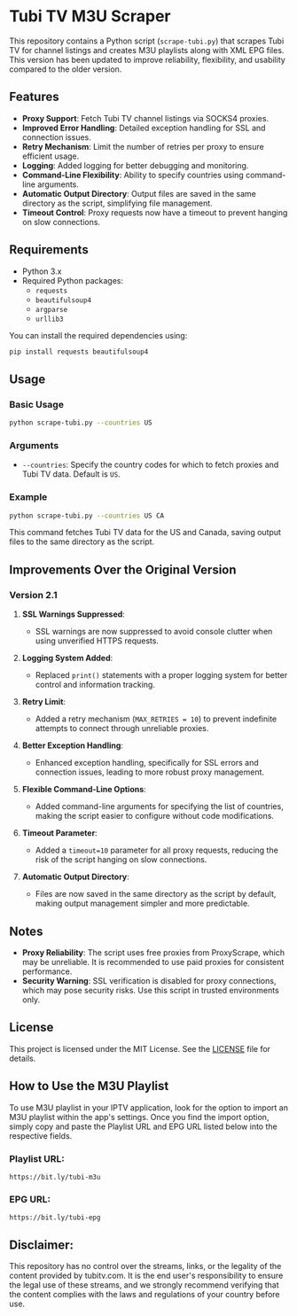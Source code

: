 # Tubi TV M3U Scraper

This repository contains a Python script (`scrape-tubi.py`) that scrapes Tubi TV for channel listings and creates M3U playlists along with XML EPG files. This version has been updated to improve reliability, flexibility, and usability compared to the older version.

## Features

- **Proxy Support**: Fetch Tubi TV channel listings via SOCKS4 proxies.
- **Improved Error Handling**: Detailed exception handling for SSL and connection issues.
- **Retry Mechanism**: Limit the number of retries per proxy to ensure efficient usage.
- **Logging**: Added logging for better debugging and monitoring.
- **Command-Line Flexibility**: Ability to specify countries using command-line arguments.
- **Automatic Output Directory**: Output files are saved in the same directory as the script, simplifying file management.
- **Timeout Control**: Proxy requests now have a timeout to prevent hanging on slow connections.

## Requirements

- Python 3.x
- Required Python packages:
  - `requests`
  - `beautifulsoup4`
  - `argparse`
  - `urllib3`

You can install the required dependencies using:
```bash
pip install requests beautifulsoup4
```

## Usage

### Basic Usage
```bash
python scrape-tubi.py --countries US
```

### Arguments

- `--countries`: Specify the country codes for which to fetch proxies and Tubi TV data. Default is `US`.

### Example
```bash
python scrape-tubi.py --countries US CA
```
This command fetches Tubi TV data for the US and Canada, saving output files to the same directory as the script.

## Improvements Over the Original Version

### Version 2.1

1. **SSL Warnings Suppressed**:
   - SSL warnings are now suppressed to avoid console clutter when using unverified HTTPS requests.

2. **Logging System Added**:
   - Replaced `print()` statements with a proper logging system for better control and information tracking.

3. **Retry Limit**:
   - Added a retry mechanism (`MAX_RETRIES = 10`) to prevent indefinite attempts to connect through unreliable proxies.

4. **Better Exception Handling**:
   - Enhanced exception handling, specifically for SSL errors and connection issues, leading to more robust proxy management.

5. **Flexible Command-Line Options**:
   - Added command-line arguments for specifying the list of countries, making the script easier to configure without code modifications.

6. **Timeout Parameter**:
   - Added a `timeout=10` parameter for all proxy requests, reducing the risk of the script hanging on slow connections.

7. **Automatic Output Directory**:
   - Files are now saved in the same directory as the script by default, making output management simpler and more predictable.

## Notes

- **Proxy Reliability**: The script uses free proxies from ProxyScrape, which may be unreliable. It is recommended to use paid proxies for consistent performance.
- **Security Warning**: SSL verification is disabled for proxy connections, which may pose security risks. Use this script in trusted environments only.

## License

This project is licensed under the MIT License. See the [LICENSE](LICENSE) file for details.




## How to Use the M3U Playlist

To use M3U playlist in your IPTV application, look for the option to import an M3U playlist within the app's settings. Once you find the import option, simply copy and paste the Playlist URL and EPG URL listed below into the respective fields.

### Playlist URL:
``https://bit.ly/tubi-m3u``

### EPG URL:
``https://bit.ly/tubi-epg``

## Disclaimer:

This repository has no control over the streams, links, or the legality of the content provided by tubitv.com. It is the end user's responsibility to ensure the legal use of these streams, and we strongly recommend verifying that the content complies with the laws and regulations of your country before use.
